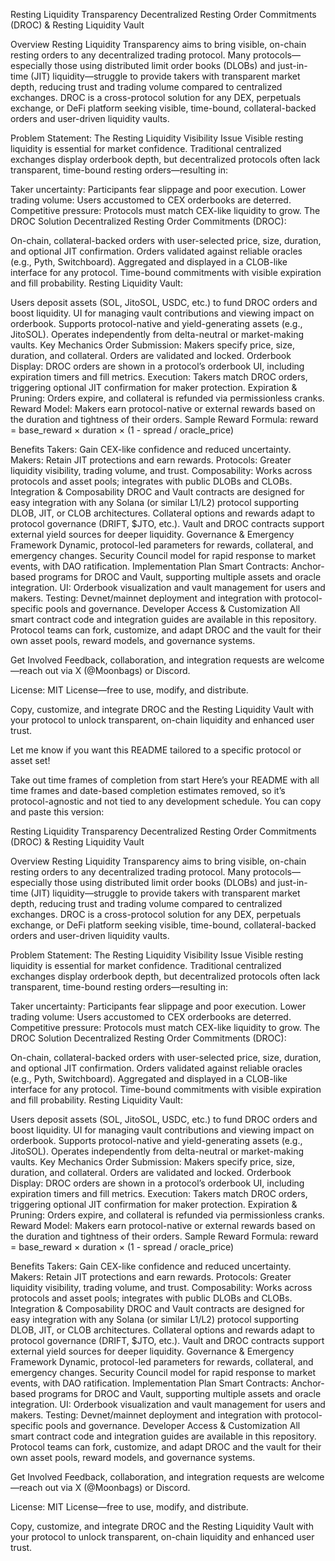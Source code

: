 

Resting Liquidity Transparency
Decentralized Resting Order Commitments (DROC) & Resting Liquidity Vault

Overview
Resting Liquidity Transparency aims to bring visible, on-chain resting orders to any decentralized trading protocol. Many protocols—especially those using distributed limit order books (DLOBs) and just-in-time (JIT) liquidity—struggle to provide takers with transparent market depth, reducing trust and trading volume compared to centralized exchanges.
DROC is a cross-protocol solution for any DEX, perpetuals exchange, or DeFi platform seeking visible, time-bound, collateral-backed orders and user-driven liquidity vaults.

Problem Statement: The Resting Liquidity Visibility Issue
Visible resting liquidity is essential for market confidence. Traditional centralized exchanges display orderbook depth, but decentralized protocols often lack transparent, time-bound resting orders—resulting in:

Taker uncertainty: Participants fear slippage and poor execution.
Lower trading volume: Users accustomed to CEX orderbooks are deterred.
Competitive pressure: Protocols must match CEX-like liquidity to grow.
The DROC Solution
Decentralized Resting Order Commitments (DROC):

On-chain, collateral-backed orders with user-selected price, size, duration, and optional JIT confirmation.
Orders validated against reliable oracles (e.g., Pyth, Switchboard).
Aggregated and displayed in a CLOB-like interface for any protocol.
Time-bound commitments with visible expiration and fill probability.
Resting Liquidity Vault:

Users deposit assets (SOL, JitoSOL, USDC, etc.) to fund DROC orders and boost liquidity.
UI for managing vault contributions and viewing impact on orderbook.
Supports protocol-native and yield-generating assets (e.g., JitoSOL).
Operates independently from delta-neutral or market-making vaults.
Key Mechanics
Order Submission: Makers specify price, size, duration, and collateral. Orders are validated and locked.
Orderbook Display: DROC orders are shown in a protocol’s orderbook UI, including expiration timers and fill metrics.
Execution: Takers match DROC orders, triggering optional JIT confirmation for maker protection.
Expiration & Pruning: Orders expire, and collateral is refunded via permissionless cranks.
Reward Model: Makers earn protocol-native or external rewards based on the duration and tightness of their orders.
Sample Reward Formula:
reward = base_reward × duration × (1 - spread / oracle_price)

Benefits
Takers: Gain CEX-like confidence and reduced uncertainty.
Makers: Retain JIT protections and earn rewards.
Protocols: Greater liquidity visibility, trading volume, and trust.
Composability: Works across protocols and asset pools; integrates with public DLOBs and CLOBs.
Integration & Composability
DROC and Vault contracts are designed for easy integration with any Solana (or similar L1/L2) protocol supporting DLOB, JIT, or CLOB architectures.
Collateral options and rewards adapt to protocol governance (DRIFT, $JTO, etc.).
Vault and DROC contracts support external yield sources for deeper liquidity.
Governance & Emergency Framework
Dynamic, protocol-led parameters for rewards, collateral, and emergency changes.
Security Council model for rapid response to market events, with DAO ratification.
Implementation Plan
Smart Contracts: Anchor-based programs for DROC and Vault, supporting multiple assets and oracle integration.
UI: Orderbook visualization and vault management for users and makers.
Testing: Devnet/mainnet deployment and integration with protocol-specific pools and governance.
Developer Access & Customization
All smart contract code and integration guides are available in this repository. Protocol teams can fork, customize, and adapt DROC and the vault for their own asset pools, reward models, and governance systems.

Get Involved
Feedback, collaboration, and integration requests are welcome—reach out via X (@Moonbags) or Discord.

License:
MIT License—free to use, modify, and distribute.

Copy, customize, and integrate DROC and the Resting Liquidity Vault with your protocol to unlock transparent, on-chain liquidity and enhanced user trust.

Let me know if you want this README tailored to a specific protocol or asset set!

Take out time frames of completion from start
Here’s your README with all time frames and date-based completion estimates removed, so it’s protocol-agnostic and not tied to any development schedule. You can copy and paste this version:

Resting Liquidity Transparency
Decentralized Resting Order Commitments (DROC) & Resting Liquidity Vault

Overview
Resting Liquidity Transparency aims to bring visible, on-chain resting orders to any decentralized trading protocol. Many protocols—especially those using distributed limit order books (DLOBs) and just-in-time (JIT) liquidity—struggle to provide takers with transparent market depth, reducing trust and trading volume compared to centralized exchanges.
DROC is a cross-protocol solution for any DEX, perpetuals exchange, or DeFi platform seeking visible, time-bound, collateral-backed orders and user-driven liquidity vaults.

Problem Statement: The Resting Liquidity Visibility Issue
Visible resting liquidity is essential for market confidence. Traditional centralized exchanges display orderbook depth, but decentralized protocols often lack transparent, time-bound resting orders—resulting in:

Taker uncertainty: Participants fear slippage and poor execution.
Lower trading volume: Users accustomed to CEX orderbooks are deterred.
Competitive pressure: Protocols must match CEX-like liquidity to grow.
The DROC Solution
Decentralized Resting Order Commitments (DROC):

On-chain, collateral-backed orders with user-selected price, size, duration, and optional JIT confirmation.
Orders validated against reliable oracles (e.g., Pyth, Switchboard).
Aggregated and displayed in a CLOB-like interface for any protocol.
Time-bound commitments with visible expiration and fill probability.
Resting Liquidity Vault:

Users deposit assets (SOL, JitoSOL, USDC, etc.) to fund DROC orders and boost liquidity.
UI for managing vault contributions and viewing impact on orderbook.
Supports protocol-native and yield-generating assets (e.g., JitoSOL).
Operates independently from delta-neutral or market-making vaults.
Key Mechanics
Order Submission: Makers specify price, size, duration, and collateral. Orders are validated and locked.
Orderbook Display: DROC orders are shown in a protocol’s orderbook UI, including expiration timers and fill metrics.
Execution: Takers match DROC orders, triggering optional JIT confirmation for maker protection.
Expiration & Pruning: Orders expire, and collateral is refunded via permissionless cranks.
Reward Model: Makers earn protocol-native or external rewards based on the duration and tightness of their orders.
Sample Reward Formula:
reward = base_reward × duration × (1 - spread / oracle_price)

Benefits
Takers: Gain CEX-like confidence and reduced uncertainty.
Makers: Retain JIT protections and earn rewards.
Protocols: Greater liquidity visibility, trading volume, and trust.
Composability: Works across protocols and asset pools; integrates with public DLOBs and CLOBs.
Integration & Composability
DROC and Vault contracts are designed for easy integration with any Solana (or similar L1/L2) protocol supporting DLOB, JIT, or CLOB architectures.
Collateral options and rewards adapt to protocol governance (DRIFT, $JTO, etc.).
Vault and DROC contracts support external yield sources for deeper liquidity.
Governance & Emergency Framework
Dynamic, protocol-led parameters for rewards, collateral, and emergency changes.
Security Council model for rapid response to market events, with DAO ratification.
Implementation Plan
Smart Contracts: Anchor-based programs for DROC and Vault, supporting multiple assets and oracle integration.
UI: Orderbook visualization and vault management for users and makers.
Testing: Devnet/mainnet deployment and integration with protocol-specific pools and governance.
Developer Access & Customization
All smart contract code and integration guides are available in this repository. Protocol teams can fork, customize, and adapt DROC and the vault for their own asset pools, reward models, and governance systems.

Get Involved
Feedback, collaboration, and integration requests are welcome—reach out via X (@Moonbags) or Discord.

License:
MIT License—free to use, modify, and distribute.

Copy, customize, and integrate DROC and the Resting Liquidity Vault with your protocol to unlock transparent, on-chain liquidity and enhanced user trust.

